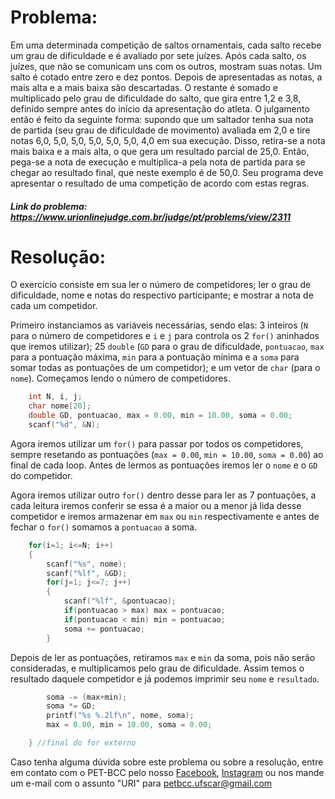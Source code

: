 # Problema:
Em uma determinada competição de saltos ornamentais, cada salto recebe um grau de dificuldade e é avaliado por sete juízes. Após cada salto, os juízes, que não se comunicam uns com os outros, mostram suas notas. Um salto é cotado entre zero e dez pontos. Depois de apresentadas as notas, a mais alta e a mais baixa são descartadas. O restante é somado e multiplicado pelo grau de dificuldade do salto, que gira entre 1,2 e 3,8, definido sempre antes do início da apresentação do atleta. O julgamento então é feito da seguinte forma: supondo que um saltador tenha sua nota de partida (seu grau de dificuldade de movimento) avaliada em 2,0 e tire notas 6,0, 5,0, 5,0, 5,0, 5,0, 5,0, 4,0 em sua execução. Disso, retira-se a nota mais baixa e a mais alta, o que gera um resultado parcial de 25,0. Então, pega-se a nota de execução e multiplica-a pela nota de partida para se chegar ao resultado final, que neste exemplo é de 50,0. Seu programa deve apresentar o resultado de uma competição de acordo com estas regras.
 
##### Link do problema: https://www.urionlinejudge.com.br/judge/pt/problems/view/2311
 
# Resolução:
O exercício consiste em sua ler o número de competidores; ler o grau de dificuldade, nome e notas do respectivo participante; e mostrar a nota de cada um competidor.

Primeiro instanciamos as variáveis necessárias, sendo elas: 3 inteiros (`N` para o número de competidores e `i` e `j` para controla os 2 `for()` aninhados que iremos utilizar); 25 `double` (`GD` para o grau de dificuldade, `pontuacao`, `max` para a pontuação máxima, `min` para a pontuação mínima e a `soma` para somar todas as pontuações de um competidor); e um vetor de `char` (para o `nome`).
Começamos lendo o número de competidores.

```c
    int N, i, j;
    char nome[20];
    double GD, pontuacao, max = 0.00, min = 10.00, soma = 0.00;
    scanf("%d", &N);
```
 
Agora iremos utilizar um `for()` para passar por todos os competidores, sempre resetando as pontuações (`max = 0.00`, `min = 10.00`, `soma = 0.00`) ao final de cada loop. Antes de lermos as pontuações iremos ler o `nome` e o `GD` do competidor.

Agora iremos utilizar outro `for()` dentro desse para ler as 7 pontuações, a cada leitura iremos conferir se essa é a maior ou a menor já lida desse competidor e iremos armazenar em `max` ou `min` respectivamente e antes de fechar o `for()` somamos a `pontuacao` a soma.


```c
    for(i=1; i<=N; i++)
    {
        scanf("%s", nome);
        scanf("%lf", &GD);
        for(j=1; j<=7; j++)
        {
            scanf("%lf", &pontuacao);
            if(pontuacao > max) max = pontuacao;
            if(pontuacao < min) min = pontuacao;
            soma += pontuacao;
        }

```

Depois de ler as pontuações, retiramos `max` e `min` da soma, pois não serão consideradas, e multiplicamos pelo grau de dificuldade. Assim temos o resultado daquele competidor e já podemos imprimir seu `nome` e `resultado`.

```c
        soma -= (max+min);
        soma *= GD;
        printf("%s %.2lf\n", nome, soma);
        max = 0.00, min = 10.00, soma = 0.00;

    } //final do for externo
```

Caso tenha alguma dúvida sobre este problema ou sobre a resolução, entre em contato com o PET-BCC pelo nosso
[Facebook](https://www.facebook.com/petbcc/),
[Instagram](https://www.instagram.com/petbcc.ufscar/)
ou nos mande um e-mail com o assunto "URI" para  petbcc.ufscar@gmail.com


